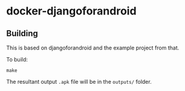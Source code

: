 # docker-djangoforandroid

## Building

This is based on djangoforandroid and the example project from that.

To build:

    make

The resultant output `.apk` file will be in the `outputs/` folder.

